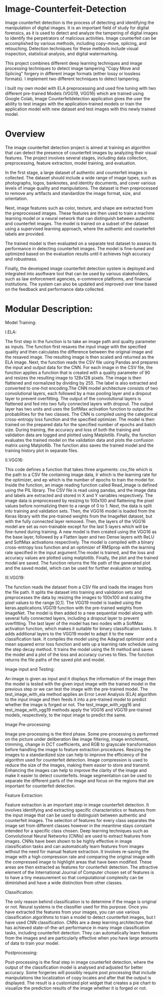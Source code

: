 # Image-Counterfeit-Detection
Image counterfeit detection is the process of detecting and identifying the manipulation of  digital images. It is an important field of study for digital forensics, as it is used to detect and  analyze the tampering of digital images to identify the perpetrators of malicious activities. Image counterfeit can be accomplished by various methods, including copy-move, splicing, and retouching. Detection techniques for these methods include visual inspection, statistical analysis, and digital watermarking.

This project combines different deep learning techniques and image processing techniques to detect image tampering "Copy Move and Splicing" forgery in different image formats (either lossy or lossless formats). I implement two different techniques to detect tampering. 

I built my own model with ELA preprocessing and used fine tuning with two different pre-trained Models (VGG19, VGG16) which are trained using Google Colab, Image Counterfeitdetection application gives the user the ability to test images with the application-trained models or train the application model with new dataset and test images with this newly trained model. 

# Overview
The image counterfeit detection project is aimed at training an algorithm that can detect the presence of counterfeit images by analyzing their visual features. The project involves several stages, including data collection, preprocessing, feature extraction, model training, and evaluation.

In the first stage, a large dataset of authentic and counterfeit images is collected. The dataset should include a wide range of image types, such as photographs, logos, banknotes, and identity documents, and cover various levels of image quality and manipulations. The dataset is then preprocessed to remove any artifacts and standardize the image format, size, and orientation.

Next, image features such as color, texture, and shape are extracted from the preprocessed images. These features are then used to train a machine learning model or a neural network that can distinguish between authentic and counterfeit images. The model is trained on a subset of the dataset using a supervised learning approach, where the authentic and counterfeit labels are provided.

The trained model is then evaluated on a separate test dataset to assess its performance in detecting counterfeit images. The model is fine-tuned and optimized based on the evaluation results until it achieves high accuracy and robustness.

Finally, the developed image counterfeit detection system is deployed and integrated into asoftware tool that can be used by various stakeholders, such as law enforcement agencies, e-commerce platforms, and financial institutions. The system can also be updated and improved over time based on the feedback and performance data collected.

# Modular Description:

Model Training:

I.ELA:

The first step in the function is to take an image path and quality parameter as inputs. The function first resaves the input image with the specified quality and then calculates the difference between the original image and the resaved image. The resulting image is then scaled and returned as the ELA image. Next, the function reads the CSV file using Pandas and prepares the input and output data for the CNN. For each image in the CSV file, the function applies a function that is created with a quality parameter of 90 and resizes the resulting image to 128x128 pixels. The image is then flattened and normalized by dividing by 255. The label is also extracted and converted to one-hot encoding.The CNN model architecture consists of two convolutional layers, each followed by a max pooling layer and a dropout layer to prevent overfitting. The output of the convolutional layers is flattened and fed into two fully connected layers with dropout. The output layer has two units and uses the SoftMax activation function to output the probabilities for the two classes. The CNN is compiled using the categorical cross-entropy loss function and the specified optimizer. The model is then trained on the prepared data for the specified number of epochs and batch size. During training, the accuracy and loss of both the training and validation data are logged and plotted using Matplotlib. Finally, the function evaluates the trained model on the validation data and plots the confusion matrix using Matplotlib. The function also saves the trained model and the training history plot in separate files.

II.VGG16:

This code defines a function that takes three arguments: csv_file which is the path to a CSV file containing image data, lr which is the learning rate for the optimizer, and ep which is the number of epochs to train the model for. Inside the function, an image reading function called Read_image is defined using the PIL library. The CSV file is read using pandas, and the image data and labels are extracted and stored in X and Y variables respectively. The image data is preprocessed by resizing to 100x100 and flattening the pixel values before normalizing them to a range of 0 to 1. Next, the data is split into training and validation sets. Then, the VGG16 model is loaded from the Keras library with the pre-trained weights from the ImageNet dataset, but with the fully connected layer removed. Then, the layers of the VGG16 model are set as non-trainable except for the last 5 layers which will be fine-tuned during training. A new model is then created using the VGG16 as the base layer, followed by a Flatten layer and two Dense layers with ReLU and SoftMax activations respectively. The model is 
compiled with a binary cross-entropy loss function and an optimizer of RMSprop with the learning rate specified in the input argument.The model is trained, and the loss and accuracy values are plotted using matplotlib. Finally, the plot and the trained model are saved. The function returns the file path of the generated plot and the saved model, which can be used for further evaluation or testing.

III.VGG19:

The function reads the dataset from a CSV file and loads the images from the file path. It splits the dataset into training and validation sets and preprocesses the data by resizing the images to 100x100 and scaling the pixel values to the range [0,1]. The VGG19 model is loaded using the keras.applications.VGG19 function with the pre-trained weights from ImageNet. The model is then added to a new sequential model along with several fully connected layers, including a dropout layer to prevent overfitting. The last layer of the model has two nodes with a SoftMax activation function, which makes it suitable for binary classification tasks. It adds additional layers to the VGG19 model to adapt it to the new classification task. It compiles the model using the Adagrad optimizer and a mean squared error loss function and sets up a learning rate schedule using the step decay method. It trains the model using the fit method and saves the model and a plot of the loss and accuracy curves to files. The function returns the file paths of the saved plot and model.

Image input and Testing:

An image is given as input and it displays the information of the image then the model is tested with the given input image with the trained model in the previous step or we can test the image with the pre-trained model. The test_image_with_ela method applies an Error Level Analysis (ELA) algorithm to the input image and then feeds it into a pre-trained model to predict whether the image is forged or not. The test_image_with_vgg16 and test_image_with_vgg19 methods apply the VGG16 and VGG19 pre-trained models, respectively, to the input image to predict the same.

Image Pre-processing:

Image pre-processing is the third phase. Some pre-processing is performed on the picture under deliberation like image filtering, image enrichment, trimming, change in DCT coefficients, and RGB to grayscale transformation before handling the image to feature extraction procedures. Resizing the images to a standardized size can help to improve the efficiency of the algorithm used for counterfeit detection. Image compression is used to reduce the size of the images, making them easier to store and transmit. Enhancing the images can help to improve the clarity of the image and make it easier to detect counterfeits. Image segmentation can be used to separate the different parts of the image and focus on the regions that are important for counterfeit detection.

Feature Extraction: 

Feature extraction is an important step in image counterfeit detection. It involves identifying and extracting specific characteristics or features from the input image that can be used to distinguish between authentic and counterfeit images. The selection of features for every class separates the image set from different classes however in the meantime stays constant intended for a specific class chosen. Deep learning techniques such as Convolutional Neural Networks (CNNs) are used to extract features from images. CNNs have been shown to be highly effective in image classification tasks and can automatically learn features from images without the need for manual feature extraction. It involves re-saving the image with a high compression rate and comparing the original image with the compressed image to highlight areas that have been modified. These areas are then extracted as features for counterfeit detection. The attractive element of the International Journal of Computer chosen set of features is to have a tiny measurement so that computational complexity can be diminished and have a wide distinction from other classes. 

Classification: 

The only reason behind classification is to determine if the image is original or not. Neural systems is the classifier used for this purpose. Once you have extracted the features from your images, you can use various classification algorithms to train a model to detect counterfeit images, but I have used CNN classification. CNNs are a deep learning architecture that has achieved state-of-the-art performance in many image classification tasks, including counterfeit detection. They can automatically learn features from the images and are particularly effective when you have large amounts of data to train your model.

Postprocessing: 

Post-processing is the final step in image counterfeit detection, where the output of the classification model is analysed and adjusted for better accuracy. Some forgeries will possibly require post processing that include manipulations like localization of copy locales and after that the output is displayed. The result is a customized plot widget that creates a pie chart to visualize the prediction results of the image whether it is forged or not.
